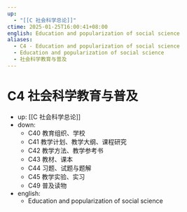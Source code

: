 ```yaml
---
up:
  - "[[C 社会科学总论]]"
ctime: 2025-01-25T16:00:41+08:00
english: Education and popularization of social science
aliases:
  - C4 - Education and popularization of social science
  - Education and popularization of social science
  - 社会科学教育与普及
---
```


# C4 社会科学教育与普及

- up: [[C 社会科学总论]]
- down:
	- C40 教育组织、学校
	- C41 教学计划、教学大纲、课程研究
	- C42 教学方法、教学参考书
	- C43 教材、课本
	- C44 习题、试题与题解
	- C45 教学实验、实习
	- C49 普及读物
- english:
	- Education and popularization of social science

